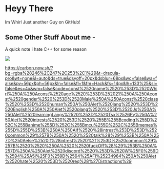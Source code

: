 <h1>Heyy There</h1>
	<body>Im Whirl Just another Guy on GitHub!</body>
<h2>Some Other Stuff About me -</h2>
<p>A quick note i hate C++ for some reason</p>

<img align="center" src="https://github-readme-stats.vercel.app/api/top-langs/?username=Whirl21&theme=tokyonight" />


https://carbon.now.sh/?bg=rgba%28246%2C247%2C253%2C1%29&t=dracula-pro&wt=none&l=auto&ds=true&dsyoff=20px&dsblur=68px&wc=false&wa=false&pv=56px&ph=56px&ln=false&fl=1&fm=Hack&fs=14px&lh=133%25&si=false&es=4x&wm=false&code=const%2520name%2520%253D%2520Whirl%250A%250Aconst%2520age%2520%253D%252021%250A%250Aconst%2520gender%2520%253D%2520Male%250A%250Aconst%2520class%2520%253D%2520human%250A%250Alet%2520lang%2520%253D%2520English%250A%250Alet%2520plang%2520%253D%2520Js%250A%250Alet%2520learningLangs%2520%253D%2520Tsx%2526Py%250A%250Alet%2520intrests%2520%253D%2520%255B%255Bcoding%255D%252C%255Banime%255D%252C%255Bmcu%255D%252C%255Bmemes%255D%255D%253B%250A%250Aif%2520%28intrest%253D%253D%2520common%29%257B%250A%2520%2520talk%28%29%253B%250A%257D%250Aelse%2520if%28intrest%2520%21%253D%2520common%29%257B%2520%2520%250A%2520%2520fuckOff%28%29%253B%250A%257D%250A%250Alet%2520discord%2520%253D%2520W%25F0%259D%2594%25A5i%25F0%259D%2594%25AFl%25234964%250A%250Alet%2520hate%2520%253D%2520req%28%27Distractions%29




